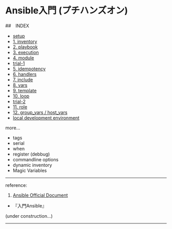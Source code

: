
# Ansible入門 (プチハンズオン)

##　INDEX

- [setup](docs/setup.md)
- [1. inventory](docs/1_inventory.md)
- [2. playbook](docs/2_playbook.md)
- [3. execution](docs/3_execution.md)
- [4. module](docs/4_module.md)
- [trial-1](docs/trial-1.md)
- [5. idempotency](docs/5_idempotency.md)
- [6. handlers](docs/6_handlers.md)
- [7. include](docs/7_include.md)
- [8. vars](docs/8_vars.md)
- [9. template](docs/9_template.md)
- [10. loop](docs/10_loop.md)
- [trial-2](docs/trial-2.md)
- [11. role](docs/11_role.md)
- [12. group_vars / host_vars](12_group_vars.md)
- [local development environment](local-dev.md)

more...
- tags
- serial
- when
- register (debbug)
- commandline options
- dynamic inventory
- Magic Variables


---
reference:

1. [Ansible Official Document](http://docs.ansible.com/)
- 『入門Ansible』


(under construction...)

--------------------------------------------------------
